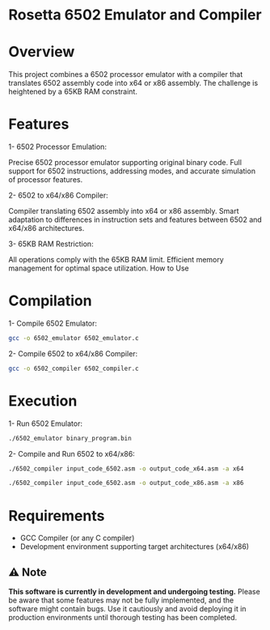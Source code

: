 
# Rosetta 6502 Emulator and Compiler

# Overview
This project combines a 6502 processor emulator with a compiler that translates 6502 assembly code into x64 or x86 assembly. The challenge is heightened by a 65KB RAM constraint.

# Features
1- 6502 Processor Emulation:

Precise 6502 processor emulator supporting original binary code.
Full support for 6502 instructions, addressing modes, and accurate simulation of processor features.

2- 6502 to x64/x86 Compiler:

Compiler translating 6502 assembly into x64 or x86 assembly.
Smart adaptation to differences in instruction sets and features between 6502 and x64/x86 architectures.

3- 65KB RAM Restriction:

All operations comply with the 65KB RAM limit.
Efficient memory management for optimal space utilization.
How to Use
# Compilation
1- Compile 6502 Emulator:

```bash
gcc -o 6502_emulator 6502_emulator.c
```
2- Compile 6502 to x64/x86 Compiler:

```bash
gcc -o 6502_compiler 6502_compiler.c
```
# Execution

1- Run 6502 Emulator:

```bash
./6502_emulator binary_program.bin
```

2- Compile and Run 6502 to x64/x86:

```bash
./6502_compiler input_code_6502.asm -o output_code_x64.asm -a x64
```
```bash
./6502_compiler input_code_6502.asm -o output_code_x86.asm -a x86
```
# Requirements
- GCC Compiler (or any C compiler)
- Development environment supporting target architectures (x64/x86)

## :warning: Note
  
**This software is currently in development and undergoing testing.**
Please be aware that some features may not be fully implemented, and the software might contain bugs.
Use it cautiously and avoid deploying it in production environments until thorough testing has been completed.

